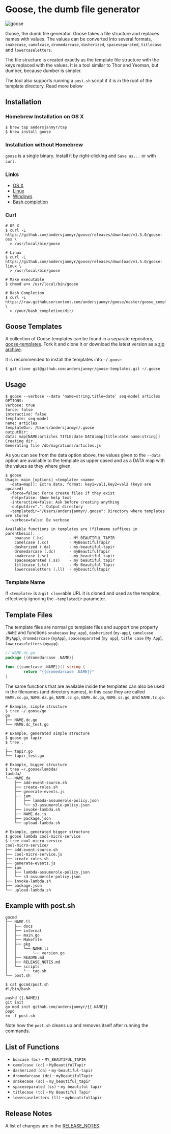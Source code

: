 # Goose, the dumb file generator

![goose](goose-small.png)

Goose, the dumb file generator. Goose takes a file structure and replaces names
with values. The values can be converted into several formats, `snakecase`,
`camelcase`, `dromedarcase`, `dasherized`, `spaceseparated`, `titlecase` and
`lowercaseletters`.

The file structure is created exactly as the template file structure with the
keys replaced with the values. It is a tool similar to Thor and Yeoman, but
dumber, because dumber is simpler.

The tool also supports running a `post.sh` script if it is in the root of the
template directory. Read more below

## Installation

### Homebrew Installation on OS X

```
$ brew tap andersjanmyr/tap
$ brew install goose
```

### Installation without Homebrew

`goose` is a single binary. Install it by right-clicking and `Save as...` or with
`curl`.

### Links

- [OS X](https://github.com/andersjanmyr/goose/releases/download/v1.5.0/goose-osx)
- [Linux](https://github.com/andersjanmyr/goose/releases/download/v1.5.0/goose-linux)
- [Windows](https://github.com/andersjanmyr/goose/releases/download/v1.5.0/goose.exe)
- [Bash completion](https://raw.githubusercontent.com/andersjanmyr/goose/v1.5.0/goose_completion.sh)

### Curl

```
# OS X
$ curl -L https://github.com/andersjanmyr/goose/releases/download/v1.5.0/goose-osx \
  > /usr/local/bin/goose

# Linux
$ curl -L https://github.com/andersjanmyr/goose/releases/download/v1.5.0/goose-linux \
  > /usr/local/bin/goose

# Make executable
$ chmod a+x /usr/local/bin/goose

# Bash Completion
$ curl -L https://raw.githubusercontent.com/andersjanmyr/goose/master/goose_completion.sh \
  > /your/bash_completion/dir/
```

## Goose Templates

A collection of Goose templates can be found in a separate repository,
[goose-templates](https://github.com/andersjanmyr/goose-templates). Fork it and
clone it or download the latest version as a
[zip archive](https://github.com/andersjanmyr/goose-templates/archive/master.zip).

It is recommended to install the templates into `~/.goose`

```
$ git clone git@github.com:andersjanmyr/goose-templates.git ~/.goose
```

## Usage

```
$ goose --verbose --data 'name=string,title=date' seq-model articles
OPTIONS:
verbose: true
force: false
interactive: false
template: seq-model
name: articles
templateDir: /Users/andersjanmyr/.goose
outputDir: .
data: map[NAME:articles TITLE:date DATA:map[title:date name:string]]
Creating dir .
Generating file /db/migrations/articles.js
```

As you can see from the data option above, the values given to the `--data`
option are available to the template as upper cased and as a DATA map with the
values as they where given.

```
$ goose
Usage: main [options] <template> <name>
  -data=map[]: Extra data, format: key1=val1,key2=val2 (keys are upcased)
  -force=false: Force create files if they exist
  -help=false: Show help text
  -interactive=false: Ask before creating anything
  -outputdir=".": Output directory
  -templatedir="/Users/andersjanmyr/.goose": Directory where templates are stored
  -verbose=false: Be verbose

Available functions in templates are (filename suffixes in parenthesis):
	boacase (.bc)           - MY_BEAUTIFUL_TAPIR
	camelcase (.cc)         - MyBeautifulTapir
	dasherized (.da)        - my-beautiful-tapir
	dromedarcase (.dc)      - myBeautifulTapir
	snakecase (.sc)         - my_beautiful_tapir
	spaceseparated (.ss)    - my beautiful tapir
	titlecase (.tc)         - My Beautiful Tapir
	lowercaseletters (.ll)  - mybeautifultapir
```

### Template Name

If `<template>` is a `git clone`able URL it is cloned and used as the template,
effectively ignoring the `-templatedir` parameter.

## Template Files

The template files are normal go template files and support one property
`.NAME` and functions `snakecase` (`my_app`), `dasherized` (`my-app`),
`camelcase` (`MyApp`), `dromedarcase` (`myApp`), `spaceseparated` (`my app`),
`title case` (`My App`), `lowercaseletters` (`myapp`).

```go
// NAME.dc.go
package {{dromedarcase .NAME}}

func {{camelcase .NAME}}() string {
        return "{{dromedarcase .NAME}}"
}
```

The same functions that are available inside the templates can also be used in
the filenames (and directory names), in this case they are called `NAME.sc.go`,
`NAME.da.go`, `NAME.cc.go`, `NAME.dc.go`, `NAME.ss.go`, and `NAME.tc.go`.

```
# Example, simple structure
$ tree ~/.goose/go
go
├── NAME.dc.go
└── NAME.dc_test.go
```

```
# Example, generated simple structure
$ goose go tapir
$ tree .
.
├── tapir.go
└── tapir_test.go

```

```
# Example, bigger structure
$ tree ~/.goose/lambda/
lambda/
└── NAME.da
    ├── add-event-source.sh
    ├── create-roles.sh
    ├── generate-events.js
    ├── iam
    │   ├── lambda-assumerole-policy.json
    │   └── s3-assumerole-policy.json
    ├── invoke-lambda.sh
    ├── NAME.da.js
    ├── package.json
    └── upload-lambda.sh
```

```
# Example, generated bigger structure
$ goose lambda cool-micro-service
$ tree cool-micro-service
cool-micro-service/
├── add-event-source.sh
├── cool-micro-service.js
├── create-roles.sh
├── generate-events.js
├── iam
│   ├── lambda-assumerole-policy.json
│   └── s3-assumerole-policy.json
├── invoke-lambda.sh
├── package.json
└── upload-lambda.sh
```

## Example with post.sh

```
gocmd
├── NAME.ll
│   ├── docs
│   ├── internal
│   ├── main.go
│   ├── Makefile
│   ├── pkg
│   │   └── NAME.ll
│   │       └── version.go
│   ├── README.md
│   ├── RELEASE_NOTES.md
│   └── scripts
│       └── tag.sh
└── post.sh
```

```
$ cat gocmd/post.sh
#!/bin/bash

pushd {{.NAME}}
git init
go mod init github.com/andersjanmyr/{{.NAME}}
popd
rm -f post.sh
```

Note how the `post.sh` cleans up and removes itself after running the commands.

## List of Functions

- `boacase (bc)` - `MY_BEAUTIFUL_TAPIR`
- `camelcase (cc)` - `MyBeautifulTapir`
- `dasherized (da)` - `my-beautiful-tapir`
- `dromedarcase (dc)` - `myBeautifulTapir`
- `snakecase (sc)` - `my_beautiful_tapir`
- `spaceseparated (ss)` - `my beautiful tapir`
- `titlecase (tc)` - `My Beautiful Tapir`
- `lowercaseletters (ll)` - `mybeautifultapir`

## Release Notes

A list of changes are in the [RELEASE_NOTES](RELEASE_NOTES.md).
